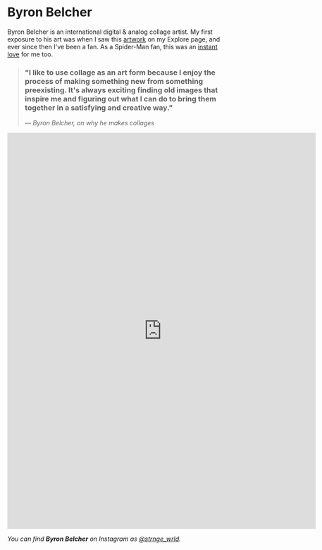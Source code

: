 # Byron Belcher

Byron Belcher is an international digital & analog collage artist. My first exposure to his art was when I saw this [artwork](https://www.instagram.com/p/CSugRLuJBa-/) on my Explore page, and ever since then I've been a fan. As a Spider-Man fan, this was an [instant love](https://www.instagram.com/p/CoP6-zjJj2_/) for me too.

> <h3>"I like to use collage as an art form because I enjoy the process of making something new from something preexisting. It's always exciting finding old images that inspire me and figuring out what I can do to bring them together in a satisfying and creative way."</h3>
>
> *— Byron Belcher, on why he makes collages*

<iframe src="https://samisnotavailable.github.io/gallery/artists/byron-belcher.html" scrolling="no" frameborder="0" allowfullscreen width="700" height="900"></iframe>

*You can find **Byron Belcher** on Instagram as [@strnge_wrld](https://www.instagram.com/strnge_wrld/).*